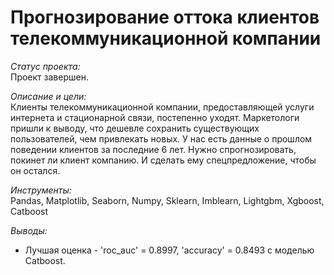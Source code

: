 # Прогнозирование оттока клиентов телекоммуникационной компании

*Статус проекта:*  
Проект завершен.

*Описание и цели:*  
Клиенты телекоммуникационной компании, предоставляющей услуги интернета и стационарной связи, постепенно уходят. Маркетологи пришли к выводу, что дешевле сохранить существующих пользователей, чем привлекать новых.
У нас есть данные о прошлом поведении клиентов за последние 6 лет.
Нужно спрогнозировать, покинет ли клиент компанию. И сделать ему спецпредложение, чтобы он остался. 

*Инструменты:*  
Pandas, Matplotlib, Seaborn, Numpy, Sklearn, Imblearn, Lightgbm, Xgboost, Catboost

*Выводы:*  
- Лучшая оценка -  'roc_auc' = 0.8997, 'accuracy' = 0.8493 с моделью Catboost.
